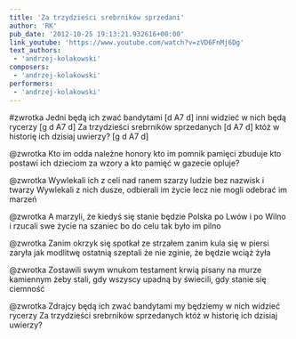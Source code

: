 ```yaml
---
title: 'Za trzydzieści srebrników sprzedani'
author: 'RK'
pub_date: '2012-10-25 19:13:21.932616+00:00'
link_youtube: 'https://www.youtube.com/watch?v=zVD6FnMj6Dg'
text_authors:
 - 'andrzej-kolakowski'
composers:
 - 'andrzej-kolakowski'
performers:
 - 'andrzej-kolakowski'
---
```


#zwrotka
Jedni będą ich zwać bandytami			[d A7 d]
inni widzieć w nich będą rycerzy			[g d A7 d]
Za trzydzieści srebrników sprzedanych		[d A7 d]
któż w historię ich dzisiaj uwierzy?			[g d A7 d]

@zwrotka
Kto im odda należne honory
kto im pomnik pamięci zbuduje
kto postawi ich dzieciom za wzory
a kto pamięć w gazecie opluje?

@zwrotka
Wywlekali ich z celi nad ranem
szarzy ludzie bez nazwisk i twarzy
Wywlekali z nich dusze, odbierali im życie
lecz nie mogli odebrać im marzeń

@zwrotka
A marzyli, że kiedyś się stanie
będzie Polska po Lwów i po Wilno
i rzucali swe życie na szaniec
bo do celu tak było im pilno

@zwrotka
Zanim okrzyk się spotkał ze strzałem
zanim kula się w piersi zaryła
jak modlitwę ostatnią szeptali
że nie zginie, że będzie wciąż żyła

@zwrotka
Zostawili swym wnukom testament
krwią pisany na murze kamiennym
żeby stali, gdy wszyscy upadną
by świecili, gdy stanie się ciemność

@zwrotka
Zdrajcy będą ich zwać bandytami
my będziemy w nich widzieć rycerzy
Za trzydzieści srebrników sprzedanych
któż w historię ich dzisiaj uwierzy?